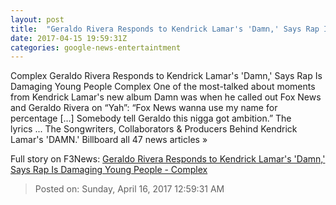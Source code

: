 ```yaml
---
layout: post
title:  "Geraldo Rivera Responds to Kendrick Lamar's 'Damn,' Says Rap Is Damaging Young People - Complex"
date: 2017-04-15 19:59:31Z
categories: google-news-entertaintment
---
```


Complex Geraldo Rivera Responds to Kendrick Lamar's 'Damn,' Says Rap Is Damaging Young People Complex One of the most-talked about moments from Kendrick Lamar's new album Damn was when he called out Fox News and Geraldo Rivera on “Yah”: “Fox News wanna use my name for percentage […] Somebody tell Geraldo this nigga got ambition.” The lyrics ... The Songwriters, Collaborators & Producers Behind Kendrick Lamar's 'DAMN.' Billboard all 47 news articles »


Full story on F3News: [Geraldo Rivera Responds to Kendrick Lamar's 'Damn,' Says Rap Is Damaging Young People - Complex](http://www.f3nws.com/n/JQvxTB)

> Posted on: Sunday, April 16, 2017 12:59:31 AM

